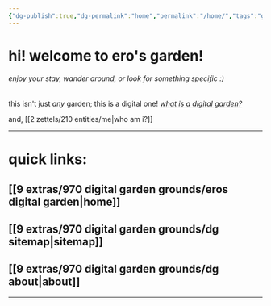 ```yaml
---
{"dg-publish":true,"dg-permalink":"home","permalink":"/home/","tags":"gardenEntry","dgHomeLink":true,"dgPassFrontmatter":false}
---
```



# hi! welcome to ero's garden!
###### enjoy your stay, wander around, or look for something specific :)

this isn't just *any* garden; this is a digital one!
*[what is a digital garden?](https://maggieappleton.com/garden-history)*

and, [[2 zettels/210 entities/me|who am i?]]

---
# quick links:
## [[9 extras/970 digital garden grounds/eros digital garden|home]]
## [[9 extras/970 digital garden grounds/dg sitemap|sitemap]]
## [[9 extras/970 digital garden grounds/dg about|about]]
---
